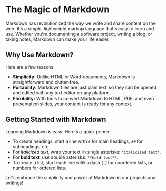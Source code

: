 # The Magic of Markdown

Markdown has revolutionized the way we write and share content on the web. It's a simple, lightweight markup language that's easy to learn and use. Whether you're documenting a software project, writing a blog, or taking notes, Markdown can make your life easier.

## Why Use Markdown?

Here are a few reasons:

- **Simplicity:** Unlike HTML or Word documents, Markdown is straightforward and clutter-free.
- **Portability:** Markdown files are just plain text, so they can be opened and edited with any text editor on any platform.
- **Flexibility:** With tools to convert Markdown to HTML, PDF, and even presentation slides, your content is ready for any context.

## Getting Started with Markdown

Learning Markdown is easy. Here's a quick primer:

- To create headings, start a line with `#` for main headings, `##` for subheadings, etc.
- For *italicized text*, wrap your text in single asterisks: `*italicized text*`.
- For **bold text**, use double asterisks: `**bold text**`.
- To create a list, start each line with a dash (`-`) for unordered lists, or numbers for ordered lists.

Let's embrace the simplicity and power of Markdown in our projects and writings!

